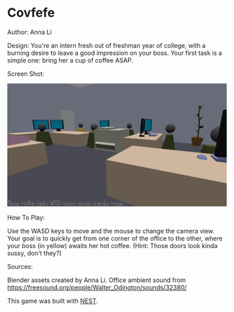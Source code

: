 # Covfefe

Author: Anna Li

Design: You're an intern fresh out of freshman year of college, with a burning desire to leave a good impression on your boss. Your first task is a simple one: bring her a cup of coffee ASAP.

Screen Shot:

![Screen Shot](screenshot.png)

How To Play:

Use the WASD keys to move and the mouse to change the camera view. Your goal is to quickly get from one corner of the office to the other, where your boss (in yellow) awaits her hot coffee.
(Hint: Those doors look kinda sussy, don't they?)

Sources:

Blender assets created by Anna Li.
Office ambient sound from https://freesound.org/people/Walter_Odington/sounds/32380/

This game was built with [NEST](NEST.md).

